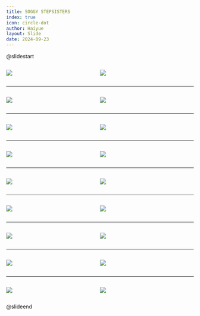 ```yaml
---
title: SOGGY STEPSISTERS
index: true
icon: circle-dot
author: Haiyue
layout: Slide
date: 2024-09-23
---
```

 
@slidestart

<div style="display:flex">
<div style="flex:1">

![](/reading/english/Level-K/SOGGY%20STEPSISTERS/001.webp)
</div>
<div style="flex:1">

![](/reading/english/Level-K/SOGGY%20STEPSISTERS/002.webp)
</div>
</div>

---

<div style="display:flex">
<div style="flex:1">

![](/reading/english/Level-K/SOGGY%20STEPSISTERS/003.webp)
</div>
<div style="flex:1">

![](/reading/english/Level-K/SOGGY%20STEPSISTERS/004.webp)
</div>
</div>

---

<div style="display:flex">
<div style="flex:1">

![](/reading/english/Level-K/SOGGY%20STEPSISTERS/005.webp)
</div>
<div style="flex:1">

![](/reading/english/Level-K/SOGGY%20STEPSISTERS/006.webp)
</div>
</div>

---

<div style="display:flex">
<div style="flex:1">

![](/reading/english/Level-K/SOGGY%20STEPSISTERS/007.webp)
</div>
<div style="flex:1">

![](/reading/english/Level-K/SOGGY%20STEPSISTERS/008.webp)
</div>
</div>

---

<div style="display:flex">
<div style="flex:1">

![](/reading/english/Level-K/SOGGY%20STEPSISTERS/009.webp)
</div>
<div style="flex:1">

![](/reading/english/Level-K/SOGGY%20STEPSISTERS/010.webp)
</div>
</div>

---

<div style="display:flex">
<div style="flex:1">

![](/reading/english/Level-K/SOGGY%20STEPSISTERS/011.webp)
</div>
<div style="flex:1">

![](/reading/english/Level-K/SOGGY%20STEPSISTERS/012.webp)
</div>
</div>

---

<div style="display:flex">
<div style="flex:1">

![](/reading/english/Level-K/SOGGY%20STEPSISTERS/013.webp)
</div>
<div style="flex:1">

![](/reading/english/Level-K/SOGGY%20STEPSISTERS/014.webp)
</div>
</div>

---

<div style="display:flex">
<div style="flex:1">

![](/reading/english/Level-K/SOGGY%20STEPSISTERS/015.webp)
</div>
<div style="flex:1">

![](/reading/english/Level-K/SOGGY%20STEPSISTERS/016.webp)
</div>
</div>

---

<div style="display:flex">
<div style="flex:1">

![](/reading/english/Level-K/SOGGY%20STEPSISTERS/017.webp)
</div>
<div style="flex:1">

![](/reading/english/Level-K/SOGGY%20STEPSISTERS/018.webp)
</div>
</div>

@slideend